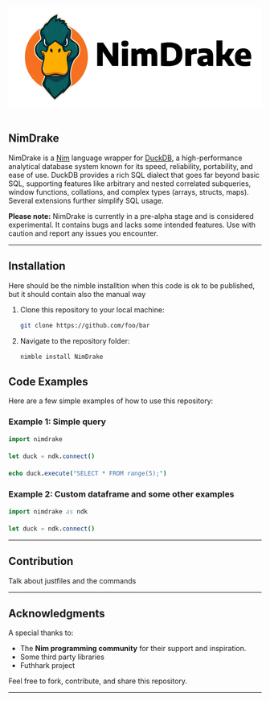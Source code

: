 <div align="center">
  <picture>
    <source media="(prefers-color-scheme: light)" srcset="drake-svg-light-theme.svg">
    <source media="(prefers-color-scheme: dark)" srcset="drake-svg-dark-theme.svg">
    <img alt="NimDrake logo" src="drake-svg-light-theme.svg" height="200">
  </picture>
</div>
<br>

## NimDrake

NimDrake is a [Nim](https://nim-lang.org/) language wrapper for [DuckDB](https://duckdb.org/), a high-performance analytical database system known for its speed, reliability, portability, and ease of use. DuckDB provides a rich SQL dialect that goes far beyond basic SQL, supporting features like arbitrary and nested correlated subqueries, window functions, collations, and complex types (arrays, structs, maps).  Several extensions further simplify SQL usage. 

**Please note:** NimDrake is currently in a pre-alpha stage and is considered experimental. It contains bugs and lacks some intended features. Use with caution and report any issues you encounter.

---

## Installation

Here should be the nimble installtion when this code is ok to be published, but 
it should contain also the manual way

1. Clone this repository to your local machine:
   ```bash
   git clone https://github.com/foo/bar
   ```

2. Navigate to the repository folder:
   ```bash
   nimble install NimDrake
   ```

## Code Examples

Here are a few simple examples of how to use this repository:

### Example 1: Simple query
```nim
import nimdrake

let duck = ndk.connect()

echo duck.execute("SELECT * FROM range(5);")

```

### Example 2: Custom dataframe and some other examples
```nim
import nimdrake as ndk

let duck = ndk.connect()

```

---

## Contribution

Talk about justfiles and the commands

---

## Acknowledgments

A special thanks to:

- The **Nim programming community** for their support and inspiration.
- Some third party libraries
- Futhhark project

Feel free to fork, contribute, and share this repository. 

---
